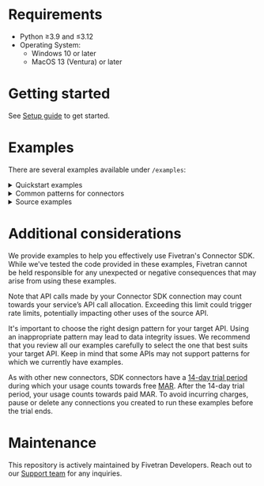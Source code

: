 # Requirements
- Python ≥3.9 and ≤3.12
- Operating System:
  - Windows 10 or later
  - MacOS 13 (Ventura) or later

# Getting started

See [Setup guide](https://fivetran.com/docs/connectors/connector-sdk/setup-guide) to get started.

# Examples
There are several examples available under `/examples`:

<details>
  <summary>
    Quickstart examples
  </summary>

### hello
This is the simplest, append-only example.

### simple_three_step_cursor
This is an emulated source, without any calls out to the internet.

### configuration
This example shows how to use secrets.

### multiple_code_files
This example shows how you can write a complex connector comprising multiple `.py` files.

### using_pd_dataframes
This example shows the use of Pandas DataFrames to manipulate data prior to sending to Fivetran.

### large_data_set
This example shows how to handle the large data from API response with pagination and without pagination. 

### weather
This is a realistic example, using a public API, fetching data from NOAA.

### complex_configuration_options
Shows how to cast configuration field to list, integer, boolean and dict for use in connector code.
</details>

<details>
<summary>
Common patterns for connectors
</summary>

<details>
<summary>
Cursors
</summary>

### marketstack
This code retrieves different stock tickers and the daily price for those tickers using Marketstack API. Refer to Marketstack's [documentation](https://polygon.io/docs/stocks/getting-started).
</details>

### multiple_tables_with_cursors
The parent-child relationship between tables from incremental API endpoints, with the complex cursor.

### pagination
This is a simple pagination example template set for the following types of paginations:
- keyset
- next_page_url
- offset_based
- page_number

### export
This example consumes the export data from REST API and syncs it via Connector SDK, for the following response types:
- csv

### specified_types
This example declares a schema and upserts all data types.

### unspecified_types
This example upserts all data types without specifying a schema.

### three_operations
This example shows how to use upsert, update and delete operations.

### records_with_no_created_at_timestamp
This example shows how to work with records where the source does not provide a `created_at` (or equivalent) field.
It is useful when it's desired to keep track of when the record was first observed.

### hashes
This example shows how to calculate a hash of fields and use it as primary key. It is useful in scenarios where the incoming rows do not have any field suitable to be used as a primary key.

### priority_first_sync_for_high_volume_initial_syncs
A priority-first sync (pfs), is very helpful for high-volume historical syncs. It is a sync strategy that prioritises fetching the most recent data first so that fresh data is ready for you to use more quickly.
This is a simple example of how you could implement the Priority-first sync strategy in a `connector.py` file for your connection.
</details>

<details>
<summary>
Source examples
</summary>

### aws_dynamo_db_authentication
This example shows how to authenticate to AWS using the IAM role credentials and use them to sync records from DynamoDB. Boto3 package is used to create an AWS client. Refer to the [Boto3 documentation](https://boto3.amazonaws.com/v1/documentation/api/latest/index.html).

### redshift
This is an example to show how to sync records from Redshift by using Connector SDK. You need to provide your Redshift credentials for this example to work.

### key_based_replication
This example shows key-based replication from database sources. Replication keys are columns that are used to identify new and updated data for replication. When you set a table to use Incremental Replication, you’ll also need to define a replication key for that table.

### oauth2_and_accelo_api_connector_multithreading_enabled
This module implements a connector for syncing data from the Accelo API. It uses **OAuth 2.0 Client Credentials flow** authentication, rate limiting, and data synchronization for companies, invoices, payments, prospects, jobs, and staff. This is an example of multithreading used in the extraction of data from the source to improve connector performance. Multithreading allows to make API calls in parallel to pull data faster. This is also an example of using **OAuth 2.0 Client Credentials** flow. You need to provide your Accelo OAuth credentials for this example to work.

Refer to the Multithreading Guidelines in `api_threading_utils.py`.

### oauth2_with_token_refresh
It is an example of using OAuth 2.0 client credentials flow, and the refresh of Access token from the provided refresh token.

Refer to the OAuth Refresh flow in `readme.md`.

### smartsheets
This is an example of how we can sync Smartsheets sheets by using Connector SDK. You need to provide your Smartsheets api_key for this example to work.

### sql_server
This example uses pyodbc to connect to SQL Server Db for querying/syncing data using Connector SDK. You need to provide your SQL Server Db credentials for this example to work.

### aws_athena
This is an example of how we can sync data from AWS Athena by using Connector SDK. We have two examples, one utilises Boto3 and another utilizes SQLAlchemy with PyAthena.
You can use either, based on your requirements. You need to provide your AWS Athena credentials for this example to work.

</details>

# Additional considerations

We provide examples to help you effectively use Fivetran's Connector SDK. While we've tested the code provided in these examples, Fivetran cannot be held responsible for any unexpected or negative consequences that may arise from using these examples.

Note that API calls made by your Connector SDK connection may count towards your service’s API call allocation. Exceeding this limit could trigger rate limits, potentially impacting other uses of the source API.

It's important to choose the right design pattern for your target API. Using an inappropriate pattern may lead to data integrity issues. We recommend that you review all our examples carefully to select the one that best suits your target API. Keep in mind that some APIs may not support patterns for which we currently have examples.

As with other new connectors, SDK connectors have a [14-day trial period](https://fivetran.com/docs/getting-started/free-trials#newconnectorfreeuseperiod) during which your usage counts towards free [MAR](https://fivetran.com/docs/usage-based-pricing). After the 14-day trial period, your usage counts towards paid MAR. To avoid incurring charges, pause or delete any connections you created to run these examples before the trial ends.

# Maintenance
This repository is actively maintained by Fivetran Developers. Reach out to our [Support team](https://support.fivetran.com/hc/en-us) for any inquiries.
